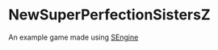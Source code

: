 # NewSuperPerfectionSistersZ
An example game made using [SEngine](https://github.com/stoozey/SEngine)
